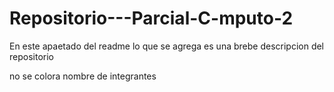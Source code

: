 # Repositorio---Parcial-C-mputo-2

En este apaetado del readme lo que se agrega es 
una brebe descripcion del repositorio

no se colora nombre de integrantes
